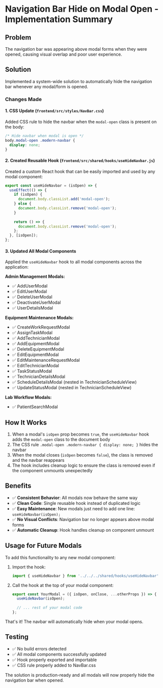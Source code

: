 # Navigation Bar Hide on Modal Open - Implementation Summary

## Problem
The navigation bar was appearing above modal forms when they were opened, causing visual overlap and poor user experience.

## Solution
Implemented a system-wide solution to automatically hide the navigation bar whenever any modal/form is opened.

### Changes Made

#### 1. CSS Update (`frontend/src/styles/NavBar.css`)
Added CSS rule to hide the navbar when the `modal-open` class is present on the body:
```css
/* Hide navbar when modal is open */
body.modal-open .modern-navbar {
  display: none;
}
```

#### 2. Created Reusable Hook (`frontend/src/shared/hooks/useHideNavbar.js`)
Created a custom React hook that can be easily imported and used by any modal component:
```javascript
export const useHideNavbar = (isOpen) => {
  useEffect(() => {
    if (isOpen) {
      document.body.classList.add('modal-open');
    } else {
      document.body.classList.remove('modal-open');
    }
    
    return () => {
      document.body.classList.remove('modal-open');
    };
  }, [isOpen]);
};
```

#### 3. Updated All Modal Components
Applied the `useHideNavbar` hook to all modal components across the application:

**Admin Management Modals:**
- ✅ AddUserModal
- ✅ EditUserModal
- ✅ DeleteUserModal
- ✅ DeactivateUserModal
- ✅ UserDetailsModal

**Equipment Maintenance Modals:**
- ✅ CreateWorkRequestModal
- ✅ AssignTaskModal
- ✅ AddTechnicianModal
- ✅ AddEquipmentModal
- ✅ DeleteEquipmentModal
- ✅ EditEquipmentModal
- ✅ EditMaintenanceRequestModal
- ✅ EditTechnicianModal
- ✅ TaskStatusModal
- ✅ TechnicianDetailsModal
- ✅ ScheduleDetailsModal (nested in TechnicianScheduleView)
- ✅ UpdateStatusModal (nested in TechnicianScheduleView)

**Lab Workflow Modals:**
- ✅ PatientSearchModal

## How It Works

1. When a modal's `isOpen` prop becomes `true`, the `useHideNavbar` hook adds the `modal-open` class to the document body
2. The CSS rule `.modal-open .modern-navbar { display: none; }` hides the navbar
3. When the modal closes (`isOpen` becomes `false`), the class is removed and the navbar reappears
4. The hook includes cleanup logic to ensure the class is removed even if the component unmounts unexpectedly

## Benefits

- ✅ **Consistent Behavior**: All modals now behave the same way
- ✅ **Clean Code**: Single reusable hook instead of duplicated logic
- ✅ **Easy Maintenance**: New modals just need to add one line: `useHideNavbar(isOpen);`
- ✅ **No Visual Conflicts**: Navigation bar no longer appears above modal forms
- ✅ **Automatic Cleanup**: Hook handles cleanup on component unmount

## Usage for Future Modals

To add this functionality to any new modal component:

1. Import the hook:
   ```javascript
   import { useHideNavbar } from '../../../shared/hooks/useHideNavbar';
   ```

2. Call the hook at the top of your modal component:
   ```javascript
   export const YourModal = ({ isOpen, onClose, ...otherProps }) => {
     useHideNavbar(isOpen);
     
     // ... rest of your modal code
   };
   ```

That's it! The navbar will automatically hide when your modal opens.

## Testing

- ✅ No build errors detected
- ✅ All modal components successfully updated
- ✅ Hook properly exported and importable
- ✅ CSS rule properly added to NavBar.css

The solution is production-ready and all modals will now properly hide the navigation bar when opened.
